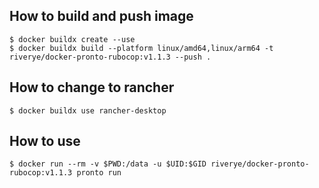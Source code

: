 ## How to build and push image
```
$ docker buildx create --use
$ docker buildx build --platform linux/amd64,linux/arm64 -t riverye/docker-pronto-rubocop:v1.1.3 --push .
```

## How to change to rancher
```
$ docker buildx use rancher-desktop
```

## How to use
```
$ docker run --rm -v $PWD:/data -u $UID:$GID riverye/docker-pronto-rubocop:v1.1.3 pronto run
```
